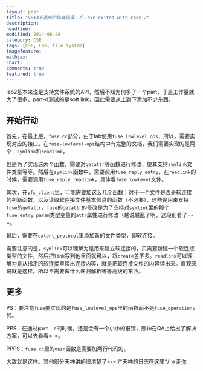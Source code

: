 ```yaml
---
layout: post
title: "VS13下遇到的编译错误：cl.exe exited with code 2"
description: 
headline: 
modified: 2014-08-29
category: CSE
tags: [CSE, Lab, file system]
imagefeature: 
mathjax: 
chart: 
comments: true
featured: true
---
```


lab2基本来说是支持文件系统的API，然后不知为何多了一个part，于是工作量就大了很多。part-d测试的是soft link，因此需要从上到下添加不少东西。

## 开始行动

首先，在最上层，`fuse.cc`部分，由于lab使用`fuse_lowlevel_ops`，所以，需要实现对应的接口。在`fuse-lowlevel-ops`结构中有完整的文档，我们需要实现的是两个：`symlink`和`readlink`。

但是为了实现这两个函数，需要对`getattr`等函数进行修改，使其支持`symlink`文件类型等等。然后在`symlink`函数中，需要调用`fuse_reply_entry`，在`readlink`的时候，需要调用`fuse_reply_readlink`，具体看`fuse_lowlevel`文件。

其次，在`yfs_client`里，可能需要加这么几个函数：对于一个文件是否是软连接的判断函数，以及读取软连接文件基本信息的函数（不必要），这些是用来支持`fuse`的`getattr`，`fuse`的`getattr`的修改是为了支持对`symlink`里的那个`fuse_entry_param`类型变量的`attr`属性进行修改（越说越乱了啊，这段别看了=-=。

最后，需要在`extent_protocol`里添加新的文件类型，即软连接。

需要注意的是，`symlink`可以理解为是用来建立软连接的，只需要新建一个软连接类型的文件，然后把`link`写到他里面就可以，跟`create`差不多。`readlink`可以理解为是从指定的软连接里读出连接内容，就是把软连接文件的内容读出来。直观来说就是这样。所以不需要做什么递归解析等等高级的东西。

## 更多

PS：要注意`fuse`要实现的是`fuse_lowlevel_ops`里的函数而不是`fuse_operations`的。

PPS：在通过`part -d`的时候，还是会有一个小小的报错，熊神在QA上给出了解决方案，可以去看看=-=。

PPPS：`fuse.cc`里的`main`函数是需要加两行代码的。

大致就是这样。其他部分天神讲的很清楚了=-='/\*天神的日志在这里\*/'->[走你](http://blog.renren.com/blog/435494914/921087193)